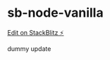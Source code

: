# sb-node-vanilla

[Edit on StackBlitz ⚡️](https://stackblitz.com/edit/sb-node-vanilla)

dummy update
